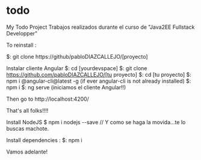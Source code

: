 # todo
My Todo Project
Trabajos realizados durante el curso de "Java2EE Fullstack Developper"

To reinstall :

$: git clone https://github/pabloDIAZCALLEJO/[proyecto]

Instalar cliente Angular $: cd [yourdevspace] $: git clone https://github.com/pabloDIAZCALLEJO/[tu proyecto] $: cd [tu proyecto] $: npm i @angular-cli@latest -g (if ever angular-cli is not already installed) $: npm i $: ng serve (iniciamos el cliente Angular!!)

Then go to http://localhost:4200/

That's all folks!!!!

Install NodeJS $ npm i nodejs --save // Y como se haga la movida...te lo buscas machote.

Install dependencies : $: npm i

Vamos adelante!
